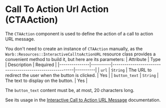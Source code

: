 # Call To Action Url Action (CTAAction)

The `CTAAction` component is used to define the action of a call to action URL message.

You don't need to create an instance of `CTAAction` manually, as the `Warb::Resources::InteractiveCalltoActionURL` resource class provides a convenient method to build it, but here are its parameters:
| Attribute     | Type     | Description                                              | Required |
|---------------|----------|----------------------------------------------------------|----------|
| `url`         | `String` | The URL to redirect the user when the button is clicked. | Yes      |
| `button_text` | `String` | The text to display on the button.                       | Yes      |

The `button_text` content must be, at most, 20 characters long.

See its usage in the [Interactive Call to Action URL Message](../messages/interactive_call_to_action_url.md) documentation.